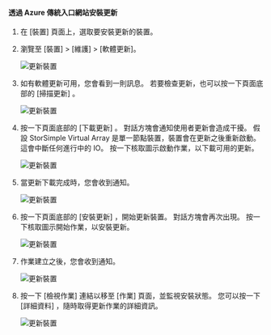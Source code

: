 <!--author=alkohli last changed: 09/02/16 -->

#### <a name="to-install-updates-via-the-azure-classic-portal"></a>透過 Azure 傳統入口網站安裝更新
1. 在 [裝置]  頁面上，選取要安裝更新的裝置。
2. 瀏覽至 [裝置] > [維護] > [軟體更新]。
   
    ![更新裝置](../includes/media/storsimple-ova-install-update-via-portal/azupdate1m.png)  
3. 如有軟體更新可用，您會看到一則訊息。 若要檢查更新，也可以按一下頁面底部的 [掃描更新]  。
   
    ![更新裝置](../includes/media/storsimple-ova-install-update-via-portal/azupdate2m.png)
4. 按一下頁面底部的 [下載更新] 。 對話方塊會通知使用者更新會造成干擾。 假設 StorSimple Virtual Array 是單一節點裝置，裝置會在更新之後重新啟動。 這會中斷任何進行中的 IO。 按一下核取圖示啟動作業，以下載可用的更新。 
   
    ![更新裝置](../includes/media/storsimple-ova-install-update-via-portal/azupdate3m.png)
5. 當更新下載完成時，您會收到通知。 
   
    ![更新裝置](../includes/media/storsimple-ova-install-update-via-portal/azupdate6m.png)
6. 按一下頁面底部的 [安裝更新]  ，開始更新裝置。 對話方塊會再次出現。 按一下核取圖示開始作業，以安裝更新。 
   
    ![更新裝置](../includes/media/storsimple-ova-install-update-via-portal/azupdate7m.png) 
7. 作業建立之後，您會收到通知。 
   
    ![更新裝置](../includes/media/storsimple-ova-install-update-via-portal/azupdate8m.png)
8. 按一下 [檢視作業]  連結以移至 [作業] 頁面，並監視安裝狀態。 您可以按一下 [詳細資料]  ，隨時取得更新作業的詳細資訊。 
   
    ![更新裝置](../includes/media/storsimple-ova-install-update-via-portal/azupdate9m.png)

